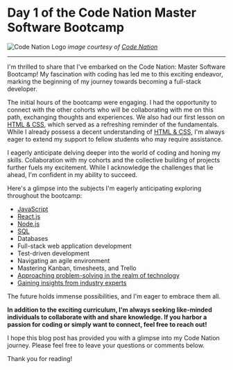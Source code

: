 # Day 1 of the Code Nation Master Software Bootcamp

![Code Nation Logo](https://ripplz.co.uk/static/code-nation-logo-6b1b26f34aa37a48ac086ab2340456a2.png)
_image courtesy of [Code Nation](https://wearecodenation.com)_

---

I'm thrilled to share that I've embarked on the Code Nation: Master Software Bootcamp! My fascination with coding has led me to this exciting endeavor, marking the beginning of my journey towards becoming a full-stack developer.

The initial hours of the bootcamp were engaging. I had the opportunity to connect with the other cohorts who will be collaborating with me on this path, exchanging thoughts and experiences. We also had our first lesson on [HTML & CSS](https://www.w3schools.com/html/), which served as a refreshing reminder of the fundamentals. While I already possess a decent understanding of [HTML & CSS](https://www.w3schools.com/html/), I'm always eager to extend my support to fellow students who may require assistance.

I eagerly anticipate delving deeper into the world of coding and honing my skills. Collaboration with my cohorts and the collective building of projects further fuels my excitement. While I acknowledge the challenges that lie ahead, I'm confident in my ability to succeed.

Here's a glimpse into the subjects I'm eagerly anticipating exploring throughout the bootcamp:

-   [JavaScript](https://www.javascript.com/)
-   [React.js](https://reactjs.org/)
-   [Node.js](https://nodejs.org/en/)
-   [SQL](https://www.sqlcourse.com/)
-   Databases
-   Full-stack web application development
-   Test-driven development
-   Navigating an agile environment
-   Mastering Kanban, timesheets, and Trello
-   [Approaching problem-solving in the realm of technology](https://www.coursera.org/learn/algorithms-and-problem-solving)
-   [Gaining insights from industry experts](https://www.udacity.com/course/learning-to-learn-free)

The future holds immense possibilities, and I'm eager to embrace them all.

**In addition to the exciting curriculum, I'm always seeking like-minded individuals to collaborate with and share knowledge. If you harbor a passion for coding or simply want to connect, feel free to reach out!**

I hope this blog post has provided you with a glimpse into my Code Nation journey. Please feel free to leave your questions or comments below.

Thank you for reading!
